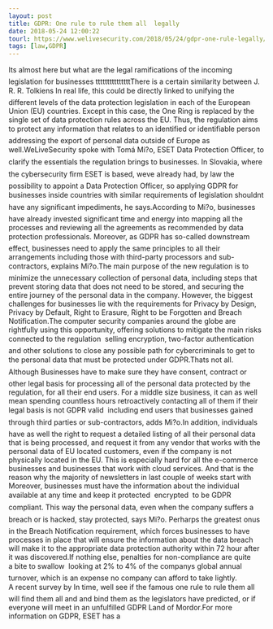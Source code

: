 ```yaml
---
layout: post
title: GDPR: One rule to rule them all  legally
date: 2018-05-24 12:00:22
tourl: https://www.welivesecurity.com/2018/05/24/gdpr-one-rule-legally/
tags: [law,GDPR]
---
```

Its almost here but what are the legal ramifications of the incoming legislation for businesses tttttttttttttttThere is a certain similarity between J. R. R. Tolkiens In real life, this could be directly linked to unifying the different levels of the data protection legislation in each of the European Union (EU) countries. Except in this case, the One Ring is replaced by the single set of data protection rules across the EU. Thus, the regulation aims to protect any information that relates to an identified or identifiable person  addressing the export of personal data outside of Europe as well.WeLiveSecurity spoke with Tomá Mi?o, ESET Data Protection Officer, to clarify the essentials the regulation brings to businesses. In Slovakia, where the cybersecurity firm ESET is based, weve already had, by law the possibility to appoint a Data Protection Officer, so applying GDPR for businesses inside countries with similar requirements of legislation shouldnt have any significant impediments, he says.According to Mi?o, businesses have already invested significant time and energy into mapping all the processes and reviewing all the agreements as recommended by data protection professionals. Moreover, as GDPR has so-called downstream effect, businesses need to apply the same principles to all their arrangements including those with third-party processors and sub-contractors, explains Mi?o.The main purpose of the new regulation is to minimize the unnecessary collection of personal data, including steps that prevent storing data that does not need to be stored, and securing the entire journey of the personal data in the company. However, the biggest challenges for businesses lie with the requirements for Privacy by Design, Privacy by Default, Right to Erasure, Right to be Forgotten and Breach Notification.The computer security companies around the globe are rightfully using this opportunity, offering solutions to mitigate the main risks connected to the regulation  selling encryption, two-factor authentication and other solutions to close any possible path for cybercriminals to get to the personal data that must be protected under GDPR.Thats not all. Although Businesses have to make sure they have consent, contract or other legal basis for processing all of the personal data protected by the regulation, for all their end users. For a middle size business, it can as well mean spending countless hours retroactively contacting all of them if their legal basis is not GDPR valid  including end users that businesses gained through third parties or sub-contractors, adds Mi?o.In addition, individuals have as well the right to request a detailed listing of all their personal data that is being processed, and request it from any vendor that works with the personal data of EU located customers, even if the company is not physically located in the EU. This is especially hard for all the e-commerce businesses and businesses that work with cloud services. And that is the reason why the majority of newsletters in last couple of weeks start with Moreover, businesses must have the information about the individual available at any time and keep it protected  encrypted  to be GDPR compliant. This way the personal data, even when the company suffers a breach or is hacked, stay protected, says Mi?o. Perharps the greatest onus in the Breach Notification requirement, which forces businesses to have processes in place that will ensure the information about the data breach will make it to the appropriate data protection authority within 72 hour after it was discovered.If nothing else, penalties for non-compliance are quite a bite to swallow  looking at 2% to 4% of the companys global annual turnover, which is an expense no company can afford to take lightly. A recent survey by In time, well see if the famous one rule to rule them all will find them all and and bind them as the legislators have predicted, or if everyone will meet in an unfulfilled GDPR Land of Mordor.For more information on GDPR, ESET has a 
